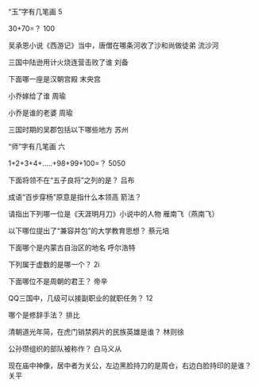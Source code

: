 “玉”字有几笔画    5

30+70=？       100

吴承恩小说《西游记》当中，唐僧在哪条河收了沙和尚做徒弟      流沙河

三国中陆逊用计火烧连营击败了谁     刘备

下面哪一座是汉朝宫殿      末央宫

小乔嫁给了谁        周瑜

小乔是谁的老婆    周瑜

三国时期的吴郡包括以下哪些地方     苏州

“师”字有几笔画    六

1+2+3+4+.....+98+99+100=？    5050

下面将领不在“五子良将”之列的是？     吕布

成语“百步穿杨”原意是指什么本领高       箭法？

请指出下列哪一位是《天涯明月刀》小说中的人物    雁南飞（燕南飞）

以下哪位提出了“兼容并包”的大学教育思想？    蔡元培

下面哪个是内蒙古自治区的地名    呼尔浩特

下列属于虚数的是哪一个？    2i

下面哪位不是周朝的君王？     帝辛  

QQ三国中，几级可以接副职业的就职任务？    12

哪个是修辞手法？    排比

清朝道光年简，在虎门销禁鸦片的民族英雄是谁？     林则徐

公孙瓒组织的部队被称作？    白马义从

现在庙中神像，居中者为关公，左边黑脸持刀的是周仓，右边白脸持印的是谁？      关平
